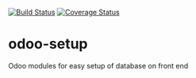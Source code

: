 [![Build Status](https://travis-ci.org/ingadhoc/odoo-setup.svg?branch=8.0)](https://travis-ci.org/ingadhoc/odoo-setup)
[![Coverage Status](https://coveralls.io/repos/ingadhoc/odoo-setup/badge.png?branch=8.0)](https://coveralls.io/r/ingadhoc/odoo-setup?branch=8.0)

# odoo-setup
Odoo modules for easy setup of database on front end
